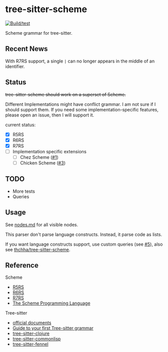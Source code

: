 # tree-sitter-scheme

[![Build/test](https://github.com/6cdh/tree-sitter-scheme/workflows/Build/test/badge.svg)](https://github.com/6cdh/tree-sitter-scheme/actions/workflows/test.yml)

Scheme grammar for tree-sitter.

## Recent News

With R7RS support, a single `|` can no longer appears in the middle of an identifier.

## Status

~~tree-sitter-scheme should work on a superset of Scheme.~~

Different Implementations might have conflict grammar. I am not sure if I should support
them. If you need some implementation-specific features, please open an issue, then I will support it.

current status:

* [x] R5RS
* [x] R6RS
* [x] R7RS
* [ ] Implementation specific extensions
  * [ ] Chez Scheme ([#1](https://github.com/6cdh/tree-sitter-scheme/issues/1))
  * [ ] Chicken Scheme ([#3](https://github.com/6cdh/tree-sitter-scheme/issues/3))

## TODO

* More tests
* Queries

## Usage

See [nodes.md](./nodes.md) for all visible nodes.

This parser don't parse language constructs. Instead, it parse code as lists.

If you want language constructs support, use custom queries (see [#5](https://github.com/6cdh/tree-sitter-scheme/issues/5)), also see [thchha/tree-sitter-scheme](https://gitlab.com/thchha/tree-sitter-scheme).

## Reference

Scheme

* [R5RS](https://schemers.org/Documents/Standards/R5RS/)
* [R6RS](http://www.r6rs.org/)
* [R7RS](https://small.r7rs.org/)
* [The Scheme Programming Language](https://www.scheme.com/tspl4/)

Tree-sitter

* [official documents](https://tree-sitter.github.io/tree-sitter)
* [Guide to your first Tree-sitter grammar](https://gist.github.com/Aerijo/df27228d70c633e088b0591b8857eeef)
* [tree-sitter-clojure](https://github.com/sogaiu/tree-sitter-clojure)
* [tree-sitter-commonlisp](https://github.com/theHamsta/tree-sitter-commonlisp)
* [tree-sitter-fennel](https://github.com/TravonteD/tree-sitter-fennel)

